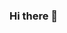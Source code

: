 ### Hi there 👋

<!--
**Varun14Jayachandran/Varun14Jayachandran** is a ✨ _special_ ✨ repository because its `README.md` (this file) appears on your GitHub profile.

Here are some ideas to get you started:

👋 Hi, I’m @Varun14Jayachandran
 - 👀 I’m interested in ... Data analytics|Machine learning 
 - 🌱
 - 💞️ I’m looking to collaborate on ...Data analytics Projects|Machine learning
 - 📫 How to reach me ...vjayachandran014@gmail.com
-->
